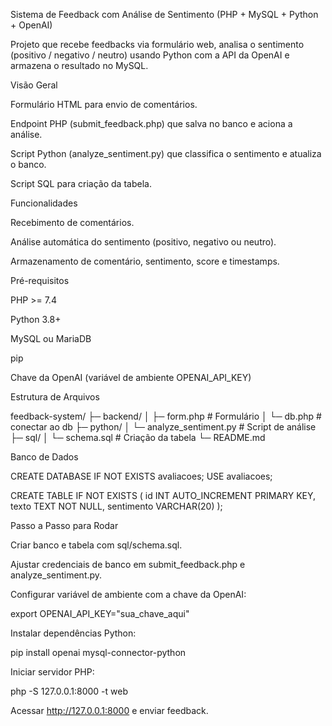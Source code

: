 Sistema de Feedback com Análise de Sentimento (PHP + MySQL + Python + OpenAI)

Projeto que recebe feedbacks via formulário web, analisa o sentimento (positivo / negativo / neutro) usando Python com a API da OpenAI e armazena o resultado no MySQL.

Visão Geral

Formulário HTML para envio de comentários.

Endpoint PHP (submit_feedback.php) que salva no banco e aciona a análise.

Script Python (analyze_sentiment.py) que classifica o sentimento e atualiza o banco.

Script SQL para criação da tabela.

Funcionalidades

Recebimento de comentários.

Análise automática do sentimento (positivo, negativo ou neutro).

Armazenamento de comentário, sentimento, score e timestamps.

Pré-requisitos

PHP >= 7.4

Python 3.8+

MySQL ou MariaDB

pip

Chave da OpenAI (variável de ambiente OPENAI_API_KEY)

Estrutura de Arquivos

feedback-system/
├─ backend/
│  ├─ form.php            # Formulário
│  └─ db.php   # conectar ao db
├─ python/
│  └─ analyze_sentiment.py  # Script de análise
├─ sql/
│  └─ schema.sql            # Criação da tabela
└─ README.md

Banco de Dados

CREATE DATABASE IF NOT EXISTS avaliacoes;
USE avaliacoes;

CREATE TABLE IF NOT EXISTS (
    id INT AUTO_INCREMENT PRIMARY KEY,
    texto TEXT NOT NULL,
    sentimento VARCHAR(20)
);

Passo a Passo para Rodar

Criar banco e tabela com sql/schema.sql.

Ajustar credenciais de banco em submit_feedback.php e analyze_sentiment.py.

Configurar variável de ambiente com a chave da OpenAI:

export OPENAI_API_KEY="sua_chave_aqui"

Instalar dependências Python:

pip install openai mysql-connector-python

Iniciar servidor PHP:

php -S 127.0.0.1:8000 -t web

Acessar http://127.0.0.1:8000 e enviar feedback.
